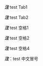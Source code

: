***注***	test Tab1

***注***	test Tab2

***注*** test 空格1

***注***   test 空格2

***注***     test 空格4

***注***：test 中文冒号



